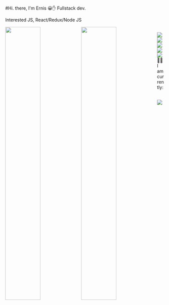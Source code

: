 #Hi. there, I'm Ernis 😀✋
Fullstack dev.

Interested JS, React/Redux/Node JS

<img align="left" width="47%" src="https://github-readme-stats.vercel.app/api?username=ErnisBadmae&count_private=true&show_icons=true&theme=dark"/>

<img align="left" width="47%" src="https://github-readme-stats.vercel.app/api/top-langs/?username=ErnisBadmae&langs_count=8)](https://github.com/ErnisBadmae/github-readme-stats)"/>


<br />
<img align="left" src="https://img.shields.io/badge/postgres-%23316192.svg?style=for-the-badge&logo=postgresql&logoColor=white"/>


<img align="left" src="https://img.shields.io/badge/JWT-black?style=for-the-badge&logo=JSON%20web%20tokens"/>

<img align="left" src="https://img.shields.io/badge/node.js-6DA55F?style=for-the-badge&logo=node.js&logoColor=white"/>

<img align="left" src="https://img.shields.io/badge/react-%2320232a.svg?style=for-the-badge&logo=react&logoColor=%2361DAFB"/>

<img align="left" src="https://img.shields.io/badge/Sequelize-52B0E7?style=for-the-badge&logo=Sequelize&logoColor=white"/>



<br />

😶‍🌫️  I am currently:

<br />
<img align="left" src="https://img.shields.io/badge/MUI-%230081CB.svg?style=for-the-badge&logo=mui&logoColor=white"/>


<br />













